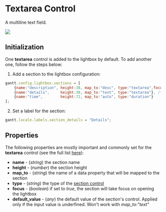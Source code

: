 Textarea Control
============================

A multiline text field.

<img src="desktop/textarea_control.png"/>

Initialization
---------------------------------

One **textarea** control is added to the lightbox by default. To add another one, follow the steps below:

1) Add a section to the lightbox configuration:

~~~js
gantt.config.lightbox.sections = [
	{name:"description", height:38, map_to:"desc", type:"textarea",focus:true},
    {name:"details",     height:38, map_to:"text", type:"textarea"}, /*!*/
    {name:"time",        height:72, map_to:"auto", type:"duration"}
];
~~~


2) Set a label for the section:

~~~js
gantt.locale.labels.section_details = "Details";
~~~
	

Properties
---------------

The following properties are mostly important and commonly set for the **textarea** control (see the full list [here](api/gantt_lightbox_config.md)):

- **name** - (*string*) the section name 
- **height** - (*number*) the section height
- **map_to** - (*string*) the name of a data property that will be mapped to the section
- **type** - (*string*) the type of the [section control](desktop/default_edit_form.md#lightboxcontrols)
- **focus** - (*boolean*) if set to *true*, the section will take focus on opening the lightbox
- **default_value** - (*any*) the default value of the section's control. Applied only if the input value is underfined. Won't work with *map_to:"text"*